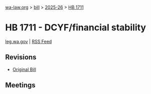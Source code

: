 [wa-law.org](/) > [bill](/bill/) > [2025-26](/bill/2025-26/) > [HB 1711](/bill/2025-26/hb/1711/)

# HB 1711 - DCYF/financial stability
[leg.wa.gov](https://app.leg.wa.gov/billsummary?BillNumber=1711&Year=2025&Initiative=false) | [RSS Feed](./rss.xml)

## Revisions
* [Original Bill](1/)

## Meetings
